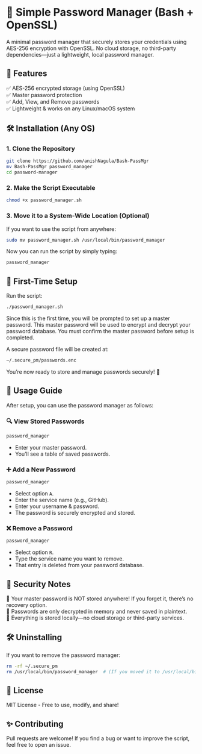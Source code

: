 # 🔐 Simple Password Manager (Bash + OpenSSL)

A minimal password manager that securely stores your credentials using AES-256 encryption with OpenSSL.
No cloud storage, no third-party dependencies—just a lightweight, local password manager.

## 📌 Features

✅ AES-256 encrypted storage (using OpenSSL)  
✅ Master password protection  
✅ Add, View, and Remove passwords  
✅ Lightweight & works on any Linux/macOS system  

## 🛠 Installation (Any OS)

### 1. Clone the Repository
```sh
git clone https://github.com/anishNagula/Bash-PassMgr
mv Bash-PassMgr password_manager
cd password-manager
```

### 2. Make the Script Executable
```sh
chmod +x password_manager.sh
```

### 3. Move it to a System-Wide Location (Optional)
If you want to use the script from anywhere:
```sh
sudo mv password_manager.sh /usr/local/bin/password_manager
```
Now you can run the script by simply typing:
```sh
password_manager
```

## 🔑 First-Time Setup

Run the script:
```sh
./password_manager.sh
```
Since this is the first time, you will be prompted to set up a master password.
This master password will be used to encrypt and decrypt your password database.
You must confirm the master password before setup is completed.

A secure password file will be created at:
```sh
~/.secure_pm/passwords.enc
```
You’re now ready to store and manage passwords securely! 🎉

## 🚀 Usage Guide

After setup, you can use the password manager as follows:

### 🔍 View Stored Passwords
```sh
password_manager
```
- Enter your master password.
- You’ll see a table of saved passwords.

### ➕ Add a New Password
```sh
password_manager
```
- Select option `A`.
- Enter the service name (e.g., GitHub).
- Enter your username & password.
- The password is securely encrypted and stored.

### ❌ Remove a Password
```sh
password_manager
```
- Select option `R`.
- Type the service name you want to remove.
- That entry is deleted from your password database.

## 🔐 Security Notes

🔹 Your master password is NOT stored anywhere! If you forget it, there’s no recovery option.  
🔹 Passwords are only decrypted in memory and never saved in plaintext.  
🔹 Everything is stored locally—no cloud storage or third-party services.  

## 🛠 Uninstalling

If you want to remove the password manager:
```sh
rm -rf ~/.secure_pm
rm /usr/local/bin/password_manager  # (If you moved it to /usr/local/bin)
```

## 📜 License

MIT License - Free to use, modify, and share!

## ✨ Contributing

Pull requests are welcome! If you find a bug or want to improve the script, feel free to open an issue.

